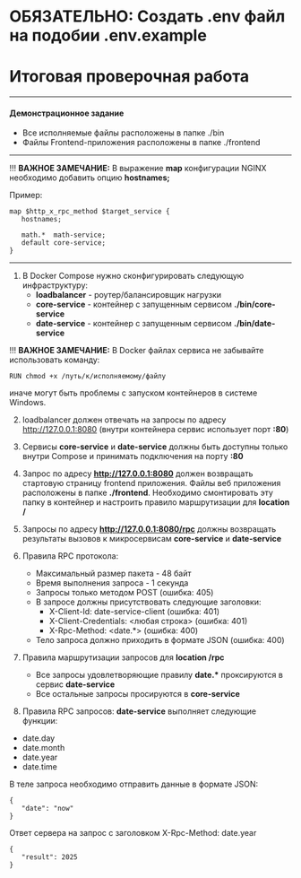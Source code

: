# ОБЯЗАТЕЛЬНО: Создать .env файл на подобии .env.example



# Итоговая проверочная работа

---

#### Демонстрационное задание

* Все исполняемые файлы расположены в папке ./bin
* Файлы Frontend-приложения расположены в папке ./frontend

---

!!! __ВАЖНОЕ ЗАМЕЧАНИЕ:__
В выражение **map** конфигурации NGINX необходимо добавить опцию **hostnames;**

Пример:
```
map $http_x_rpc_method $target_service {
   hostnames;

   math.*  math-service;
   default core-service;
}
```
---
1. В Docker Compose нужно сконфигурировать следующую инфраструктуру:
   * __loadbalancer__ - роутер/балансировщик нагрузки
   * __core-service__ - контейнер с запущенным сервисом __./bin/core-service__
   * __date-service__ - контейнер с запущенным сервисом __./bin/date-service__

!!! __ВАЖНОЕ ЗАМЕЧАНИЕ:__
В Docker файлах сервиса не забывайте использовать команду:
```
RUN chmod +x /путь/к/исполняемому/файлу
```
иначе могут быть проблемы с запуском контейнеров в системе Windows.

2. loadbalancer должен отвечать на запросы по адресу http://127.0.0.1:8080 (внутри контейнера сервис использует порт __:80__)

3. Сервисы __core-service__ и __date-service__ должны быть доступны только внутри Compose и принимать подключения на порту __:80__

4. Запрос по адресу __http://127.0.0.1:8080__ должен возвращать стартовую страницу frontend приложения. Файлы веб приложения расположены в папке __./frontend__. Необходимо смонтировать эту папку в контейнер и настроить правило маршрутизации для __location /__

5. Запросы по адресу __http://127.0.0.1:8080/rpc__ должны возвращать результаты вызовов к микросервисам __core-service__ и __date-service__

6. Правила RPC протокола:
   * Максимальный размер пакета - 48 байт
   * Время выполнения запроса - 1 секунда
   * Запросы только методом POST (ошибка: 405)
   * В запросе должны присутствовать следующие заголовки:
     * X-Client-Id: date-service-client (ошибка: 401)
     * X-Client-Credentials: <любая строка> (ошибка: 401)
     * X-Rpc-Method: <date.*> (ошибка: 400)
   * Тело запроса должно приходить в формате JSON (ошибка: 400)

7. Правила маршрутизации запросов для __location /rpc__
   * Все запросы удовлетворяющие правилу __date.*__ проксируются в сервис __date-service__
   * Все остальные запросы просируются в __core-service__

8. Правила RPC запросов: __date-service__ выполняет следующие функции:

* date.day
* date.month
* date.year
* date.time

В теле запроса необходимо отправить данные в формате JSON:
```
{
   "date": "now"
}
```
Ответ сервера на запрос с заголовком X-Rpc-Method: date.year
```
{
   "result": 2025
}
```
